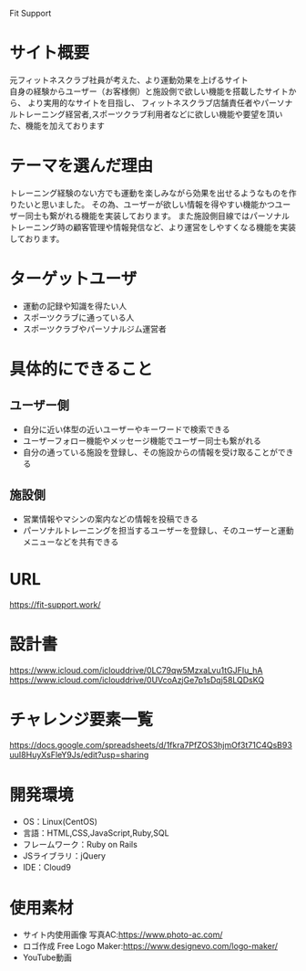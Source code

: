 Fit Support

# サイト概要
元フィットネスクラブ社員が考えた、より運動効果を上げるサイト<br>
自身の経験からユーザー（お客様側）と施設側で欲しい機能を搭載したサイトから、
より実用的なサイトを目指し、
フィットネスクラブ店舗責任者やパーソナルトレーニング経営者,スポーツクラブ利用者などに欲しい機能や要望を頂いた、機能を加えております

# テーマを選んだ理由
トレーニング経験のない方でも運動を楽しみながら効果を出せるようなものを作りたいと思いました。
その為、ユーザーが欲しい情報を得やすい機能かつユーザー同士も繋がれる機能を実装しております。
また施設側目線ではパーソナルトレーニング時の顧客管理や情報発信など、より運営をしやすくなる機能を実装しております。

# ターゲットユーザ
- 運動の記録や知識を得たい人
- スポーツクラブに通っている人
- スポーツクラブやパーソナルジム運営者

# 具体的にできること
## ユーザー側
- 自分に近い体型の近いユーザーやキーワードで検索できる
- ユーザーフォロー機能やメッセージ機能でユーザー同士も繋がれる
- 自分の通っている施設を登録し、その施設からの情報を受け取ることができる
## 施設側
- 営業情報やマシンの案内などの情報を投稿できる
- パーソナルトレーニングを担当するユーザーを登録し、そのユーザーと運動メニューなどを共有できる

# URL
https://fit-support.work/


# 設計書
https://www.icloud.com/iclouddrive/0LC79qw5MzxaLvu1tGJFIu_hA
https://www.icloud.com/iclouddrive/0UVcoAzjGe7p1sDqj58LQDsKQ

# チャレンジ要素一覧
https://docs.google.com/spreadsheets/d/1fkra7PfZOS3hjmOf3t71C4QsB93uuI8HuyXsFleY9Js/edit?usp=sharing

# 開発環境
- OS：Linux(CentOS)
- 言語：HTML,CSS,JavaScript,Ruby,SQL
- フレームワーク：Ruby on Rails
- JSライブラリ：jQuery
- IDE：Cloud9

# 使用素材
- サイト内使用画像 写真AC:https://www.photo-ac.com/
- ロゴ作成 Free Logo Maker:https://www.designevo.com/logo-maker/
- YouTube動画